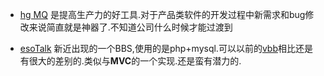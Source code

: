 

* [hg MQ][1]
    是提高生产力的好工具.对于产品类软件的开发过程中新需求和bug修改来说简直就是神器了.不知道公司什么时候才能过渡到

* [esoTalk][2]
    新近出现的一个BBS,使用的是php+mysql.可以以前的[vbb][3]相比还是有很大的差别的.类似与**MVC**的一个实现.还是蛮有潜力的.

 [1]: http://mercurial.selenic.com/wiki/MqTutorial
 [2]: http://esotalk.org/
 [3]: http://www.vbulletin.org/